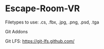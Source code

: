 # Escape-Room-VR
Filetypes to use: .cs, .fbx, .jpg, .png, .psd, .tga

Git Addons

Git LFS: https://git-lfs.github.com/

